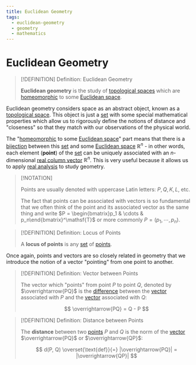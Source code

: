 ```yaml
---
title: Euclidean Geometry
tags:
  - euclidean-geometry
  - geometry
  - mathematics
---
```


# Euclidean Geometry

>[!DEFINITION] Definition: Euclidean Geometry
>
>**Euclidean geometry** is the study of [topological spaces](../../Topology/Topological%20Spaces.md) which are [homeomorphic](../../Topology/Continuity/Homeomorphisms/Homeomorphic%20Spaces.md) to some [Euclidean space](../../Analysis/Real%20Analysis/The%20Topology%20of%20Euclidean%20Space.md).
>

Euclidean geometry considers space as an abstract object, known as a [topological space](../../Topology/Topological%20Spaces.md). This object is just a [set](../../Set%20Theory/Sets.md) with some special mathematical properties which allow us to rigorously define the notions of distance and "closeness" so that they match with our observations of the physical world.

The "[homeomorphic](../../Topology/Continuity/Homeomorphisms/Homeomorphic%20Spaces.md) to some [Euclidean space](../../Analysis/Real%20Analysis/The%20Topology%20of%20Euclidean%20Space.md)" part means that there is a [bijection](../../Analysis/Functions/Injections,%20Surjections%20and%20Bijections.md) between this [set](../../Set%20Theory/Sets.md) and some [Euclidean space](../../Analysis/Real%20Analysis/The%20Topology%20of%20Euclidean%20Space.md) $\mathbb{R}^n$ - in other words, each element (**point**) of the [set](../../Set%20Theory/Sets.md) can be uniquely associated with an $n$-dimensional [real column vector](../../../../Algebra/Linear%20Algebra/Matrices/Row%20and%20Column%20Vectors/Real%20Vectors/Real%20Vector.md) $\mathbb{R}^n$. This is very useful because it allows us to apply [real analysis](../../Analysis/Real%20Analysis/index.md) to study geometry.

>[!NOTATION]
>
>Points are usually denoted with uppercase Latin letters: $P,Q,K,L,$ etc.
>
>The fact that points can be associated with vectors is so fundamental that we often think of the point and its associated vector as the same thing and write $P = \begin{bmatrix}p_1 & \cdots & p_n\end{bmatrix}^\mathsf{T}$ or more commonly $P = (p_1, \cdots, p_n)$.
>
>

>[!DEFINITION] Definition: Locus of Points
>
>A **locus of points** is any [set](../../Set%20Theory/Sets.md) of [points](Euclidean%20Geometry.md).
>

Once again, points and vectors are so closely related in geometry that we introduce the notion of a vector "pointing" from one point to another.

>[!DEFINITION] Definition: Vector between Points
>
>The vector which "points" from point $P$ to point $Q$, denoted by $\overrightarrow{PQ}$ is the [difference](../../../../Algebra/Linear%20Algebra/Matrices/Row%20and%20Column%20Vectors/Real%20Vectors/Real%20Vector.md) between the [vector](../../../../Algebra/Linear%20Algebra/Matrices/Row%20and%20Column%20Vectors/Real%20Vectors/Real%20Vector.md) associated with $P$ and the [vector](../../../../Algebra/Linear%20Algebra/Matrices/Row%20and%20Column%20Vectors/Real%20Vectors/Real%20Vector.md) associated with $Q$:
>
>$$
>\overrightarrow{PQ} = Q - P
>$$
>

>[!DEFINITION] Definition: Distance between Points
>
>The **distance** between two [points](Euclidean%20Geometry.md) $P$ and $Q$ is the norm of the [vector](Euclidean%20Geometry.md) $\overrightarrow{PQ}$ or $\overrightarrow{QP}$:
>
>$$
>d(P, Q) \overset{\text{def}}{=} |\overrightarrow{PQ}| = |\overrightarrow{QP}|
>$$
>